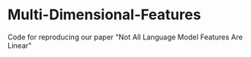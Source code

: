 # Multi-Dimensional-Features
Code for reproducing our paper "Not All Language Model Features Are Linear"

